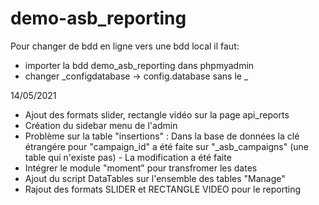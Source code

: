# demo-asb_reporting
Pour changer de bdd en ligne vers une bdd local il faut:
<ul>
<li>importer la bdd demo_asb_reporting dans phpmyadmin</li>
<li>changer _configdatabase -> config.database sans le _ <il> 
</ul>


14/05/2021
<ul>
<li>Ajout des formats slider, rectangle vidéo sur la page api_reports</li>
<li>Création du sidebar menu de l'admin</li>
<li>Problème sur la table "insertions" : Dans la base de données la clé étrangére pour "campaign_id" a été faite sur "_asb_campaigns" (une table qui n'existe pas) - La modification a été faite</li>
<li>Intégrer le module "moment" pour transfromer les dates</li>
<li>Ajout du script DataTables sur l'ensemble des tables "Manage"</li>
<li>Rajout des formats SLIDER et RECTANGLE VIDEO pour le reporting</li>
</ul>
